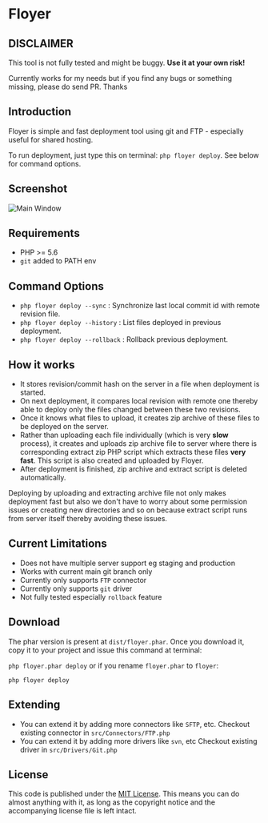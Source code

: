 # Floyer

## DISCLAIMER ##

This tool is not fully tested and might be buggy. **Use it at your own risk!**

Currently works for my needs but if you find any bugs or something missing, please do send PR. Thanks

## Introduction ##

Floyer is simple and fast deployment tool using git and FTP - especially useful for shared hosting.

To run deployment, just type this on terminal: `php floyer deploy`. See below for command options. 

## Screenshot ##

![Main Window](https://raw.github.com/sarfraznawaz2005/floyer/master/screenshot.png)

## Requirements ##

 - PHP >= 5.6
 - `git` added to PATH env
 
## Command Options ##

- `php floyer deploy --sync` : Synchronize last local commit id with remote revision file.
- `php floyer deploy --history` : List files deployed in previous deployment.
- `php floyer deploy --rollback` : Rollback previous deployment.

## How it works ##

 - It stores revision/commit hash on the server in a file when deployment is started.
 - On next deployment, it compares local revision with remote one thereby able to deploy only the files changed between these two revisions.
 - Once it knows what files to upload, it creates zip archive of these files to be deployed on the server.
 - Rather than uploading each file individually (which is very **slow** process), it creates and uploads zip archive file to server where there is corresponding extract zip PHP script which extracts these files **very fast**. This script is also created and uploaded by Floyer.
 - After deployment is finished, zip archive and extract script is deleted automatically.

Deploying by uploading and extracting archive file not only makes deployment fast but also we don't have to worry about some permission issues or creating new directories and so on because extract script runs from server itself thereby avoiding these issues.

## Current Limitations ##

- Does not have multiple server support eg staging and production
- Works with current main git branch only
- Currently only supports `FTP` connector
- Currently only supports `git` driver
- Not fully tested especially `rollback` feature

## Download ##

The phar version is present at `dist/floyer.phar`. Once you download it, copy it to your project and issue this command at terminal:

`php floyer.phar deploy` or if you rename `floyer.phar` to `floyer`:

`php floyer deploy`

## Extending ##

- You can extend it by adding more connectors like `SFTP`, etc. Checkout existing connector in `src/Connectors/FTP.php`
- You can extend it by adding more drivers like `svn`, etc Checkout existing driver in `src/Drivers/Git.php`

## License ##

This code is published under the [MIT License](http://opensource.org/licenses/MIT).
This means you can do almost anything with it, as long as the copyright notice and the accompanying license file is left intact.
